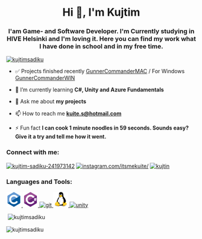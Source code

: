 <h1 align="center">Hi 👋, I'm Kujtim</h1>
<h3 align="center">I'am Game- and Software Developer. I'm Currently studying in HIVE Helsinki and I'm loving it. Here you can find my work what I have done in school and in my free time.</h3>

<p align="left"> <a href="https://github.com/ryo-ma/github-profile-trophy"><img src="https://github-profile-trophy.vercel.app/?username=kujtimsadiku" alt="kujtimsadiku" /></a> </p>

- ✅ Projects finished recently [GunnerCommanderMAC](https://github.com/kujtimsadiku/GunnerCommanderMAC) / For Windows [GunnerCommanderWIN](https://github.com/kujtimsadiku/GunnerCommanderWIN)

- 🌱 I’m currently learning **C#, Unity and Azure Fundamentals**

- 💬 Ask me about **my projects**

- 📫 How to reach me **kuite.s@hotmail.com**

- ⚡ Fun fact **I can cook 1 minute noodles in 59 seconds. Sounds easy? Give it a try and tell me how it went.**

<h3 align="left">Connect with me:</h3>
<p align="left">
<a href="https://linkedin.com/in/kujtim-sadiku-241973142" target="blank"><img align="center" src="https://raw.githubusercontent.com/rahuldkjain/github-profile-readme-generator/master/src/images/icons/Social/linked-in-alt.svg" alt="kujtim-sadiku-241973142" height="30" width="40" /></a>
<a href="https://instagram.com/instagram.com/itsmekuite/" target="blank"><img align="center" src="https://raw.githubusercontent.com/rahuldkjain/github-profile-readme-generator/master/src/images/icons/Social/instagram.svg" alt="instagram.com/itsmekuite/" height="30" width="40" /></a>
<a href="https://www.leetcode.com/kujtin" target="blank"><img align="center" src="https://raw.githubusercontent.com/rahuldkjain/github-profile-readme-generator/master/src/images/icons/Social/leet-code.svg" alt="kujtin" height="30" width="40" /></a>
</p>

<h3 align="left">Languages and Tools:</h3>
<p align="left"> <a href="https://www.cprogramming.com/" target="_blank" rel="noreferrer"> <img src="https://raw.githubusercontent.com/devicons/devicon/master/icons/c/c-original.svg" alt="c" width="40" height="40"/> </a> <a href="https://www.w3schools.com/cs/" target="_blank" rel="noreferrer"> <img src="https://raw.githubusercontent.com/devicons/devicon/master/icons/csharp/csharp-original.svg" alt="csharp" width="40" height="40"/> </a> <a href="https://git-scm.com/" target="_blank" rel="noreferrer"> <img src="https://www.vectorlogo.zone/logos/git-scm/git-scm-icon.svg" alt="git" width="40" height="40"/> </a> <a href="https://www.linux.org/" target="_blank" rel="noreferrer"> <img src="https://raw.githubusercontent.com/devicons/devicon/master/icons/linux/linux-original.svg" alt="linux" width="40" height="40"/> </a> <a href="https://unity.com/" target="_blank" rel="noreferrer"> <img src="https://www.vectorlogo.zone/logos/unity3d/unity3d-icon.svg" alt="unity" width="40" height="40"/> </a> </p>

<p>&nbsp;<img align="center" src="https://github-readme-stats.vercel.app/api?username=kujtimsadiku&show_icons=true&locale=en" alt="kujtimsadiku" /></p>

<p><img align="center" src="https://github-readme-streak-stats.herokuapp.com/?user=kujtimsadiku&" alt="kujtimsadiku" /></p>
